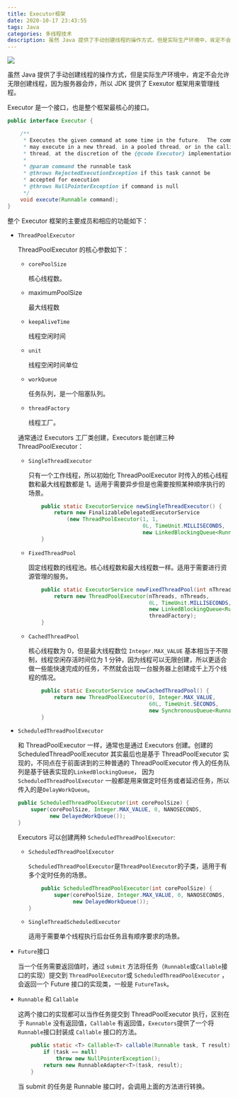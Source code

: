 ```yaml
---
title: Executor框架
date: 2020-10-17 23:43:55
tags: Java
categories: 多线程技术
description: 虽然 Java 提供了手动创建线程的操作方式，但是实际生产环境中，肯定不会允许无限创建线程，因为服务器会炸，所以 JDK 提供了 Exexutor 框架用来管理线程。
---
```


<img src='http://image.hanelalo.cn/images/202111061348509.png'/>

<!--more-->

虽然 Java 提供了手动创建线程的操作方式，但是实际生产环境中，肯定不会允许无限创建线程，因为服务器会炸，所以 JDK 提供了 Exexutor 框架用来管理线程。

Executor 是一个接口，也是整个框架最核心的接口。

```java
public interface Executor {

    /**
     * Executes the given command at some time in the future.  The command
     * may execute in a new thread, in a pooled thread, or in the calling
     * thread, at the discretion of the {@code Executor} implementation.
     *
     * @param command the runnable task
     * @throws RejectedExecutionException if this task cannot be
     * accepted for execution
     * @throws NullPointerException if command is null
     */
    void execute(Runnable command);
}
```

整个 Executor 框架的主要成员和相应的功能如下：

* `ThreadPoolExecutor`

  ThreadPoolExecutor 的核心参数如下：

  * `corePoolSize`

    核心线程数。

  * maximumPoolSize

    最大线程数

  * `keepAliveTime`

    线程空闲时间

  * `unit`

    线程空闲时间单位

  * `workQueue`

    任务队列，是一个阻塞队列。

  * `threadFactory`

    线程工厂。

  通常通过 Executors 工厂类创建，Executors 能创建三种 ThreadPoolExecutor：

  * `SingleThreadExecutor`

    只有一个工作线程，所以初始化 ThreadPoolExecutor 时传入的核心线程数和最大线程数都是 1。适用于需要异步但是也需要按照某种顺序执行的场景。

    ```java
        public static ExecutorService newSingleThreadExecutor() {
            return new FinalizableDelegatedExecutorService
                (new ThreadPoolExecutor(1, 1,
                                        0L, TimeUnit.MILLISECONDS,
                                        new LinkedBlockingQueue<Runnable>()));
        }
    ```

  * `FixedThreadPool`

    固定线程数的线程池。核心线程数和最大线程数一样。适用于需要进行资源管理的服务。

    ```java
        public static ExecutorService newFixedThreadPool(int nThreads, ThreadFactory threadFactory) {
            return new ThreadPoolExecutor(nThreads, nThreads,
                                          0L, TimeUnit.MILLISECONDS,
                                          new LinkedBlockingQueue<Runnable>(),
                                          threadFactory);
        }
    ```

  * `CachedThreadPool`

    核心线程数为 0，但是最大线程数位 `Integer.MAX_VALUE` 基本相当于不限制，线程空闲存活时间位为 1 分钟，因为线程可以无限创建，所以更适合做一些能快速完成的任务，不然就会出现一台服务器上创建成千上万个线程的情况。

    ```java
        public static ExecutorService newCachedThreadPool() {
            return new ThreadPoolExecutor(0, Integer.MAX_VALUE,
                                          60L, TimeUnit.SECONDS,
                                          new SynchronousQueue<Runnable>());
        }
    ```

* `ScheduledThreadPoolExecutor`

  和 ThreadPoolExecutor 一样，通常也是通过 Executors 创建。创建的 ScheduledThreadPoolExecutor 其实最后也是基于 ThreadPoolExecutor 实现的，不同点在于前面讲到的三种普通的 ThreadPoolExecutor 传入的任务队列是基于链表实现的`LinkedBlockingQueue`， 因为 `ScheduledThreadPoolExecutor` 一般都是用来做定时任务或者延迟任务，所以传入的是`DelayWorkQueue`。

  ```java
  public ScheduledThreadPoolExecutor(int corePoolSize) {
      super(corePoolSize, Integer.MAX_VALUE, 0, NANOSECONDS,
            new DelayedWorkQueue());
  }
  ```

  Executors 可以创建两种 `ScheduledThreadPoolExecutor`:

  * `ScheduledThreadPoolExecutor`

    `ScheduledThreadPoolExecutor`是`ThreadPoolExecutor`的子类，适用于有多个定时任务的场景。
    
    ```java
        public ScheduledThreadPoolExecutor(int corePoolSize) {
            super(corePoolSize, Integer.MAX_VALUE, 0, NANOSECONDS,
                  new DelayedWorkQueue());
    }
    ```
    
  * `SingleThreadScheduledExecutor`
  
    适用于需要单个线程执行后台任务且有顺序要求的场景。
  
* `Future`接口

  当一个任务需要返回值时，通过 `submit` 方法将任务（`Runnable`或`Callable`接口的实现）提交到 `ThreadPoolExecutor`或 `ScheduledThreadPoolExecutor` ，会返回一个 Future 接口的实现类，一般是 `FutureTask`。

* `Runnable` 和 `Callable`

  这两个接口的实现都可以当作任务提交到 ThreadPoolExecutor 执行，区别在于 `Runnable` 没有返回值，`Callable` 有返回值，`Executors`提供了一个将 `Runnable`接口封装成 `Callable` 接口的方法。

  ```java
      public static <T> Callable<T> callable(Runnable task, T result) {
          if (task == null)
              throw new NullPointerException();
          return new RunnableAdapter<T>(task, result);
      }
  ```

  当 submit 的任务是 Runnable 接口时，会调用上面的方法进行转换。